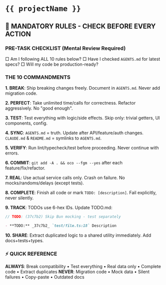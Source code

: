 # `{{ projectName }}`

## 🛑 MANDATORY RULES - CHECK BEFORE EVERY ACTION

### PRE-TASK CHECKLIST (Mental Review Required)
□ Am I following ALL 10 rules below?
□ Have I checked `AGENTS.md` for latest specs?
□ Will my code be production-ready?

### THE 10 COMMANDMENTS

**1. BREAK**: Ship breaking changes freely. Document in `AGENTS.md`. Never add migration code.

**2. PERFECT**: Take unlimited time/calls for correctness. Refactor aggressively. No "good enough".

**3. TEST**: Test everything with logic/side effects. Skip only: trivial getters, UI components, config.

**4. SYNC**: `AGENTS.md` = truth. Update after API/feature/auth changes. `CLAUDE.md` & `README.md` = symlinks to `AGENTS.md`.

**5. VERIFY**: Run lint/typecheck/test before proceeding. Never continue with errors.

**6. COMMIT**: `git add -A . && oco --fgm --yes` after each feature/fix/refactor.

**7. REAL**: Use actual service calls only. Crash on failure. No mocks/randoms/delays (except tests).

**8. COMPLETE**: Finish all code or mark `TODO: [description]`. Fail explicitly, never silently.

**9. TRACK**: TODOs use 6-hex IDs. Update TODO.md:
   ```typescript
   // TODO: (37c7b2) Skip Bun mocking - test separately
   ```
   ```markdown
   - **TODO:** _37c7b2_ `test/file.ts:18` Description
   ```

**10. SHARE**: Extract duplicated logic to a shared utility immediately. Add docs+tests+types.

### ⚡ QUICK REFERENCE
**ALWAYS**: Break compatibility • Test everything • Real data only • Complete code • Extract duplicates
**NEVER**: Migration code • Mock data • Silent failures • Copy-paste • Outdated docs

